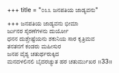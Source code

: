 +++
title = "೦೩೩ ಜನಪತಿಯ ಜಾಡ್ಯವನು"

+++
ಜನಪತಿಯ ಜಾಡ್ಯವನು ಭೀಮಾ  
ರ್ಜುನರ ಸೈರಣೆಗಳನು ದುರ್ಯೋ  
ಧನನ ದುಶ್ಚೇಷ್ಟೆಯನು ಶಕುನಿಯ ಸಾರ ಕೃತ್ರಿಮವ  
ತನತನಗೆ ಕಂಡರು ಮಹೀಸುರ   
ಜನಪ ವೈಶ್ಯ ಚತುರ್ಥರುಕ್ಕಿದ  
ಮನದಳಲಿನಲಿ ಬೈದರಚ್ಯುತ ಹರ ಚತುರ್ಮುಖರ     ॥33॥